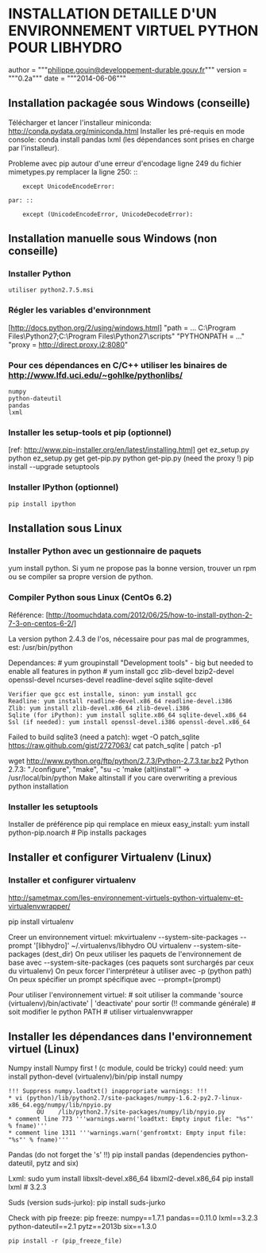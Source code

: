 INSTALLATION DETAILLE D'UN ENVIRONNEMENT VIRTUEL PYTHON POUR LIBHYDRO
===============================================================================

author = """philippe.gouin@developpement-durable.gouv.fr"""
version = """0.2a"""
date = """2014-06-06"""

Installation packagée sous Windows (conseille)
-------------------------------------------------------------------------------
Télécharger et lancer l'installeur miniconda:
    http://conda.pydata.org/miniconda.html
Installer les pré-requis en mode console:
    conda install pandas lxml
(les dépendances sont prises en charge par l'installeur).

Probleme avec pip autour d'une erreur d'encodage ligne 249 du fichier mimetypes.py
     remplacer la ligne 250: ::

        except UnicodeEncodeError:

    par: ::

        except (UnicodeEncodeError, UnicodeDecodeError):

Installation manuelle sous Windows (non conseille)
-------------------------------------------------------------------------------
### Installer Python ###
    utiliser python2.7.5.msi

### Régler les variables d'environnment ###
  [http://docs.python.org/2/using/windows.html]
    "path = ... C:\Program Files\Python27;C:\Program Files\Python27\scripts"
    "PYTHONPATH = ..."
    "proxy = http://direct.proxy.i2:8080"

### Pour ces dépendances en C/C++ utiliser les binaires de http://www.lfd.uci.edu/~gohlke/pythonlibs/ ###
    numpy
    python-dateutil
    pandas
    lxml

### Installer les setup-tools et pip (optionnel) ###
  [ref: http://www.pip-installer.org/en/latest/installing.html]
    get ez_setup.py
    python ez_setup.py
    get get-pip.py
    python get-pip.py (need the proxy !)
    pip install --upgrade setuptools

### Installer IPython (optionnel) ###
    pip install ipython

Installation sous Linux
-------------------------------------------------------------------------------
### Installer Python avec un gestionnaire de paquets ###
yum install python.
Si yum ne propose pas la bonne version, trouver un rpm ou se compiler sa propre version de python.

### Compiler Python sous Linux (CentOs 6.2) ###
Référence: [http://toomuchdata.com/2012/06/25/how-to-install-python-2-7-3-on-centos-6-2/]

La version python 2.4.3 de l'os, nécessaire pour pas mal de programmes, est:
    /usr/bin/python

Dependances:
    # yum groupinstall "Development tools" - big but needed to enable all features in python
    # yum install gcc zlib-devel bzip2-devel openssl-devel ncurses-devel readline-devel sqlite sqlite-devel

    Verifier que gcc est installe, sinon: yum install gcc
    Readline: yum install readline-devel.x86_64 readline-devel.i386
    Zlib: yum install zlib-devel.x86_64 zlib-devel.i386
    Sqlite (for iPython): yum install sqlite.x86_64 sqlite-devel.x86_64
    Ssl (if needed): yum install openssl-devel.i386 openssl-devel.x86_64

Failed to build sqlite3 (need a patch):
    wget -O patch_sqlite https://raw.github.com/gist/2727063/
    cat patch_sqlite | patch -p1

wget http://www.python.org/ftp/python/2.7.3/Python-2.7.3.tar.bz2
Python 2.7.3: "./configure", "make", "su -c 'make (alt)install'" -> /usr/local/bin/python
Make altinstall if you care overwriting a previous python installation

### Installer les setuptools ###
Installer de préférence pip qui remplace en mieux easy_install:
    yum install python-pip.noarch  # Pip installs packages

Installer et configurer Virtualenv (Linux)
-------------------------------------------------------------------------------
### Installer et configurer virtualenv ###
http://sametmax.com/les-environnement-virtuels-python-virtualenv-et-virtualenvwrapper/

pip install virtualenv

Creer un environnement virtuel:
    mkvirtualenv --system-site-packages --prompt '[libhydro]' ~/.virtualenvs/libhydro
    OU
    virtualenv --system-site-packages (dest_dir)
On peux utiliser les paquets de l'environnement de base avec --system-site-packages
(ces paquets sont surchargés par ceux du virtualenv)
On peux forcer l'interpréteur à utiliser avec -p (python path)
On peux spécifier un prompt spécifique avec --prompt=(prompt)

Pour utiliser l'environnement virtuel:
    # soit utiliser la commande 'source (virtualenv)/bin/activate' | 'deactivate' pour sortir (!! commande générale)
    # soit modifier le python PATH
    # utiliser virtualenvwrapper

Installer les dépendances dans l'environnement virtuel (Linux)
-------------------------------------------------------------------------------
Numpy
    install Numpy first ! (c module, could be tricky)
    could need: yum install python-devel
    (virtualenv)/bin/pip install numpy

    !!! Suppress numpy.loadtxt() inappropriate warnings: !!!
    * vi (python)/lib/python2.7/site-packages/numpy-1.6.2-py2.7-linux-x86_64.egg/numpy/lib/npyio.py
            OU    /lib/python2.7/site-packages/numpy/lib/npyio.py
    * comment line 773 '''warnings.warn('loadtxt: Empty input file: "%s"' % fname)'''
    * comment line 1311 '''warnings.warn('genfromtxt: Empty input file: "%s"' % fname)'''

Pandas (do not forget the 's' !!)
    pip install pandas
    (dependencies python-dateutil, pytz and six)

Lxml:
    sudo yum install libxslt-devel.x86_64 libxml2-devel.x86_64
    pip install lxml  # 3.2.3

Suds (version suds-jurko):
   pip install suds-jurko

Check with pip freeze:
    pip freeze:
        numpy==1.7.1
        pandas==0.11.0
        lxml==3.2.3
        python-dateutil==2.1
        pytz==2013b
        six==1.3.0

    pip install -r (pip_freeze_file)
